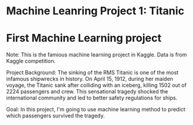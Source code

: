 # Machine Leanring Project 1: Titanic 
# First Machine Learning project

Note: This is the famious machine learning project in Kaggle. Data is from Kaggle competition. 

Project Background: 
The sinking of the RMS Titanic is one of the most infamous shipwrecks in history.  On April 15, 1912, during her maiden voyage, the Titanic sank after colliding with an iceberg, killing 1502 out of 2224 passengers and crew. This sensational tragedy shocked the international community and led to better safety regulations for ships. 

Goal: 
In this project, I'm going to use machine learning method to predict which passengers survived the tragedy.
